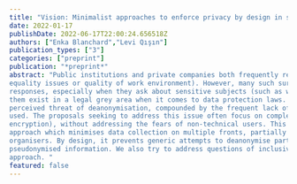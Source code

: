 ```yaml
---
title: "Vision: Minimalist approaches to enforce privacy by design in surveys"
date: 2022-01-17
publishDate: 2022-06-17T22:00:24.656518Z
authors: ["Enka Blanchard","Levi Qışın"]
publication_types: ["3"]
categories: ["preprint"]
publication: "*preprint*"
abstract: "Public institutions and private companies both frequently rely on user surveys for a variety of assessments (e.g.
equality issues or quality of work environment). However, many such surveys struggle to garner suffi cient
responses, especially when they ask about sensitive subjects (such as work harassment), which also makes
them exist in a legal grey area when it comes to data protection laws. One important factor in this issue is the
perceived threat of deanonymisation, compounded by the frequent lack of transparency on how the data is
used. The proposals seeking to address this issue often focus on complex cryptography (e.g. homomorphic
encryption), without addressing the fears of non-technical users. This paper explores a radically diff erent
approach which minimises data collection on multiple fronts, partially by limiting the power of survey
organisers. By design, it prevents generic attempts to deanonymise participants as the server never stores even
pseudonymised information. We also try to address questions of inclusivity, once again through a minimalist
approach. "
featured: false
---
```


